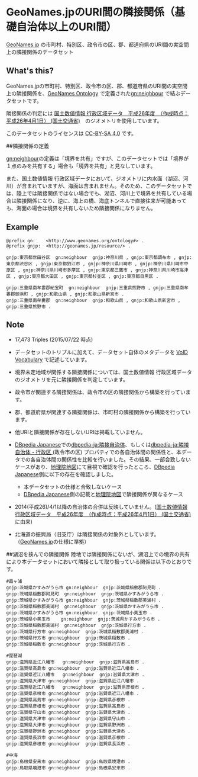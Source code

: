 # GeoNames.jpのURI間の隣接関係（基礎自治体以上のURI間）

[GeoNames.jp](http://geonames.jp/) の市町村、特別区、政令市の区、郡、都道府県のURI間の実空間上の隣接関係のデータセット


## What's this?
GeoNames.jpの市町村、特別区、政令市の区、郡、都道府県のURI間の実空間上の隣接関係を、[GeoNames Ontology](http://www.geonames.org/ontology/documentation.html) で定義された[gn:neighbour](http://www.geonames.org/ontology#neighbour) で結ぶデータセットです。

隣接関係の判定には [国土数値情報 行政区域データ　平成26年度　（作成時点：平成26年4月1日） (国土交通省)](http://nlftp.mlit.go.jp/ksj/gml/datalist/KsjTmplt-N03.html)　のジオメトリを使用しています。


このデータセットのライセンスは [CC-BY-SA 4.0](http://creativecommons.org/licenses/by-sa/4.0/)  です。


##隣接関係の定義

[gn:neighbour](http://www.geonames.org/ontology#neighbour)の定義は「境界を共有」ですが、このデータセットでは「境界が１点のみを共有する」場合も「境界を共有」と見なしています。

また、国土数値情報 行政区域データにおいて、ジオメトリに内水面（湖沼、河川）が含まれていますが、海面は含まれません。そのため、このデータセットでは、陸上では隣接関係ではない場合でも、湖沼、河川上で境界を共有している場合は隣接関係になり、逆に、海上の橋、海底トンネルで直接往来が可能あっても、海面の場合は境界を共有しないため隣接関係になりません。

## Example

	@prefix gn:    <http://www.geonames.org/ontology#> .
	@prefix gnjp:  <http://geonames.jp/resource/> .

	gnjp:東京都世田谷区  gn:neighbour  gnjp:神奈川県 , gnjp:東京都調布市 , gnjp:東京都渋谷区 , gnjp:東京都狛江市 , gnjp:神奈川県川崎市 , gnjp:神奈川県川崎市中原区 , gnjp:神奈川県川崎市多摩区 , gnjp:東京都三鷹市 , gnjp:神奈川県川崎市高津区 , gnjp:東京都大田区 , gnjp:東京都杉並区 , gnjp:東京都目黒区 .

	gnjp:三重県南牟婁郡紀宝町  gn:neighbour  gnjp:三重県熊野市 , gnjp:三重県南牟婁郡御浜町 , gnjp:和歌山県 , gnjp:和歌山県新宮市 .
	gnjp:三重県南牟婁郡  gn:neighbour  gnjp:和歌山県 , gnjp:和歌山県新宮市 , gnjp:三重県熊野市 .



## Note
* 17,473 Triples (2015/07/22 時点)
* データセットのトリプルに加えて、データセット自体のメタデータを [VoID Vocabulary](http://www.w3.org/TR/void/) で記述しています。
* 境界未定地域が関係する隣接関係については、国土数値情報 行政区域データのジオメトリを元に隣接関係を判定しています。
* 政令市が関連する隣接関係は、政令市の区の隣接関係から構築を行っています。
* 郡、都道府県が関連する隣接関係は、市町村の隣接関係から構築を行っています。
* 他URIと隣接関係が存在しないURIは掲載していません。

* [DBpedia Japanese](http://ja.dbpedia.org/)での[dbpedia-ja:隣接自治体](http://ja.dbpedia.org/property/%E9%9A%A3%E6%8E%A5%E8%87%AA%E6%B2%BB%E4%BD%93)、もしくは[dbpedia-ja:隣接自治体・行政区 ](http://ja.dbpedia.org/property/%E9%9A%A3%E6%8E%A5%E8%87%AA%E6%B2%BB%E4%BD%93%E3%83%BB%E8%A1%8C%E6%94%BF%E5%8C%BA) (政令市の区) プロパティでの各自治体間の関係性と、本データでの各自治体間の関係性を比較を行いました。その結果、一部合致しないケースがあり、[地理院地図](http://maps.gsi.go.jp/)にて目視で確認を行ったところ、[DBpedia Japanese](http://ja.dbpedia.org/)側に以下の存在を確認しました。
	* 本データセットの仕様と合致しないケース
	* [DBpedia Japanese](http://ja.dbpedia.org/)側の記載と[地理院地図](http://maps.gsi.go.jp/)で隣接関係が異なるケース

* 2014(平成26)/4/1以降の自治体の合併は反映していません。([国土数値情報 行政区域データ　平成26年度　（作成時点：平成26年4月1日） (国土交通省)](http://nlftp.mlit.go.jp/ksj/gml/datalist/KsjTmplt-N03.html)　に由来)
* 北海道の振興局（旧支庁）は隣接関係の対象外としています。（[GeoNames.jp](http://geonames.jp/)の仕様に準拠）



##湖沼を挟んでの隣接関係
陸地では隣接関係にないが、湖沼上での境界の共有により本データセットにおいて隣接として取り扱っている関係は以下のとおりです。


	#霞ヶ浦
	gnjp:茨城県かすみがうら市	gn:neighbour  gnjp:茨城県稲敷郡阿見町 .
	gnjp:茨城県稲敷郡阿見町	gn:neighbour  gnjp:茨城県かすみがうら市 .
	gnjp:茨城県かすみがうら市	gn:neighbour  gnjp:茨城県稲敷郡美浦村 .
	gnjp:茨城県稲敷郡美浦村	gn:neighbour  gnjp:茨城県かすみがうら市 .
	gnjp:茨城県かすみがうら市	gn:neighbour  gnjp:茨城県小美玉市 .
	gnjp:茨城県小美玉市	gn:neighbour  gnjp:茨城県かすみがうら市 .
	gnjp:茨城県稲敷郡美浦村	gn:neighbour  gnjp:茨城県行方市 .
	gnjp:茨城県行方市	gn:neighbour  gnjp:茨城県稲敷郡美浦村 .
	gnjp:茨城県行方市	gn:neighbour  gnjp:茨城県稲敷市 .
	gnjp:茨城県稲敷市	gn:neighbour  gnjp:茨城県行方市 .
	
	#琵琶湖
	gnjp:滋賀県近江八幡市	gn:neighbour  gnjp:滋賀県高島市 .
	gnjp:滋賀県高島市	gn:neighbour  gnjp:滋賀県近江八幡市 .
	gnjp:滋賀県近江八幡市	gn:neighbour  gnjp:滋賀県大津市 .
	gnjp:滋賀県大津市	gn:neighbour  gnjp:滋賀県近江八幡市 .
	gnjp:滋賀県近江八幡市	gn:neighbour  gnjp:滋賀県彦根市 .
	gnjp:滋賀県彦根市	gn:neighbour  gnjp:滋賀県近江八幡市 .
	gnjp:滋賀県高島市	gn:neighbour  gnjp:滋賀県彦根市 .
	gnjp:滋賀県彦根市	gn:neighbour  gnjp:滋賀県高島市 .
	gnjp:滋賀県守山市	gn:neighbour  gnjp:滋賀県大津市 .
	gnjp:滋賀県大津市	gn:neighbour  gnjp:滋賀県守山市 .
	gnjp:滋賀県大津市	gn:neighbour  gnjp:滋賀県野洲市 .
	gnjp:滋賀県野洲市	gn:neighbour  gnjp:滋賀県大津市 .
	gnjp:滋賀県長浜市	gn:neighbour  gnjp:滋賀県彦根市 .
	gnjp:滋賀県彦根市	gn:neighbour  gnjp:滋賀県長浜市 .
	
	#中海	
	gnjp:島根県安来市	gn:neighbour  gnjp:鳥取県境港市 .
	gnjp:鳥取県境港市	gn:neighbour  gnjp:島根県安来市 .
